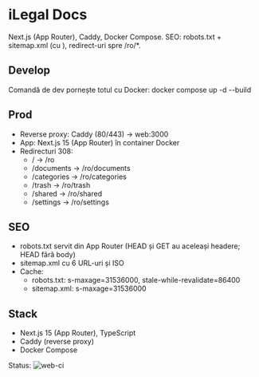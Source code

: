 # iLegal Docs

Next.js (App Router), Caddy, Docker Compose.
SEO: robots.txt + sitemap.xml (cu <lastmod>), redirect-uri spre /ro/*.

## Develop
Comandă de dev pornește totul cu Docker: docker compose up -d --build

## Prod
- Reverse proxy: Caddy (80/443) → web:3000
- App: Next.js 15 (App Router) în container Docker
- Redirecturi 308:
  - / → /ro
  - /documents → /ro/documents
  - /categories → /ro/categories
  - /trash → /ro/trash
  - /shared → /ro/shared
  - /settings → /ro/settings

## SEO
- robots.txt servit din App Router (HEAD și GET au aceleași headere; HEAD fără body)
- sitemap.xml cu 6 URL-uri și <lastmod> ISO
- Cache:
  - robots.txt: s-maxage=31536000, stale-while-revalidate=86400
  - sitemap.xml: s-maxage=31536000

## Stack
- Next.js 15 (App Router), TypeScript
- Caddy (reverse proxy)
- Docker Compose

Status: ![web-ci](https://github.com/dlungu-byte/ilegal-platform/actions/workflows/ci.yml/badge.svg?branch=main)

